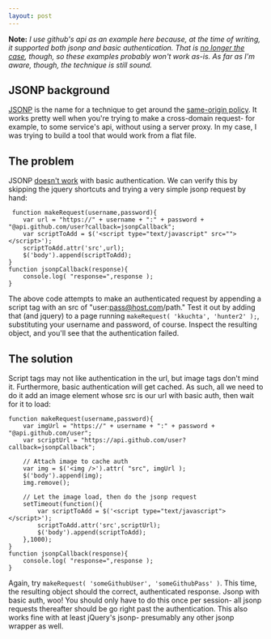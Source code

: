 ```yaml
---
layout: post
---
```

**Note:** *I use github's api as an example here because, at the time of writing, it supported both jsonp and basic authentication.  That is [no longer the case](https://github.com/blog/1160-github-api-v2-end-of-life), though, so these examples probably won't work as-is.  As far as I'm aware, though, the technique is still sound.*
## JSONP background

[JSONP](http://en.wikipedia.org/wiki/JSONP) is the name for a technique to get around the [same-origin policy](http://en.wikipedia.org/wiki/Same_origin_policy).  It works pretty well when you're trying to make a cross-domain request- for example, to some service's api, without using a server proxy.  In my case, I was trying to build a tool that would work from a flat file.

## The problem

JSONP [doesn't work](http://stackoverflow.com/questions/1640391/how-do-i-make-a-jsonp-call-with-jquery-with-basic-authentication) with basic authentication.  We can verify this by skipping the jquery shortcuts and trying a very simple jsonp request by hand:


     function makeRequest(username,password){
        var url = "https://" + username + ":" + password + "@api.github.com/user?callback=jsonpCallback";
        var scriptToAdd = $('<script type="text/javascript" src=""></script>');
        scriptToAdd.attr('src',url);
        $('body').append(scriptToAdd);
    }
    function jsonpCallback(response){
        console.log( "response=",response );
    }


The above code attempts to make an authenticated request by appending a script tag with an src of "user:pass@host.com/path."  Test it out by adding that (and jquery) to a page running `makeRequest( 'kkuchta', 'hunter2' );`, substituting your username and password, of course.  Inspect the resulting object, and you'll see that the authentication failed.

## The solution

Script tags may not like authentication in the url, but image tags don't mind it.  Furthermore, basic authentication will get cached.  As such, all we need to do it add an image element whose src is our url with basic auth, then wait for it to load:


    function makeRequest(username,password){
        var imgUrl = "https://" + username + ":" + password + "@api.github.com/user";
        var scriptUrl = "https://api.github.com/user?callback=jsonpCallback";

        // Attach image to cache auth
        var img = $('<img />').attr( "src", imgUrl );
        $('body').append(img);
        img.remove();

        // Let the image load, then do the jsonp request
        setTimeout(function(){
            var scriptToAdd = $('<script type="text/javascript"></script>');
            scriptToAdd.attr('src',scriptUrl);
            $('body').append(scriptToAdd);
        },1000);
    }
    function jsonpCallback(response){
        console.log( "response=",response );
    }

Again, try `makeRequest( 'someGithubUser', 'someGithubPass' )`.  This time, the resulting object should the correct, authenticated response.  Jsonp with basic auth, woo!  You should only have to do this once per session- all jsonp requests thereafter should be go right past the authentication.  This also works fine with at least jQuery's jsonp- presumably any other jsonp wrapper as well. 
